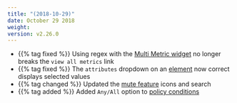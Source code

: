 ```yaml
---
title: "(2018-10-29)"
date: October 29 2018
weight:
version: v2.26.0
---
```


- {{% tag fixed %}} Using regex with the [Multi Metric widget](https://docs.metricly.com/data-visualization/dashboards/widgets/multi-metric-widget/) no longer breaks the `view all metrics` link
- {{% tag fixed %}} The `attributes` dropdown on an [element](https://docs.metricly.com/data-visualization/inventory/) now correct displays selected values
- {{% tag changed %}} Updated the [mute feature](https://docs.metricly.com/alerts-notifications/policies/mute-policies/) icons and search
- {{% tag added %}} Added `Any/All` option to [policy conditions](https://docs.metricly.com/alerts-notifications/policies/create-conditions/)
